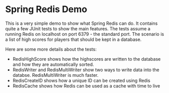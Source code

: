 Spring Redis Demo
=================

This is a very simple demo to show what Spring Redis can do.
It contains quite a few JUnit tests to show the main features.
The tests assume a running Redis on localhost on port 6379 - the standard port.
The scenario is a list of high scores for players that should be kept in a database.

Here are some more details about the tests:

- RedisHighScore shows how the highscores are written to the database and how they are automatically sorted.
- RedisWriter and RedisMultiWriter show two ways to write data into the databse. RedisMultiWriter is much faster.
- RedisCreateID shows how a unique ID can be created using Redis
- RedisCache shows how Redis can be used as a cache with time to live
 
 